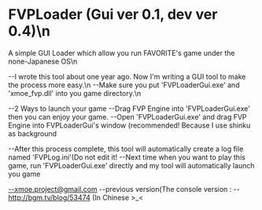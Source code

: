 # FVPLoader (Gui ver 0.1, dev ver 0.4)\n
A simple GUI Loader which allow you run FAVORITE's game under the none-Japanese OS\n

--I wrote this tool about one year ago. Now I'm writing a GUI tool to make the process more easy.\n
--Make sure you put 'FVPLoaderGui.exe' and  'xmoe_fvp.dll' into you game directory.\n

--2 Ways to launch your game
--Drag FVP Engine into 'FVPLoaderGui.exe' then you can enjoy your game.
--Open 'FVPLoaderGui.exe' and drag FVP Engine into FVPLoaderGui's window (recommended! Because I use shinku as background

--After this process complete, this tool will automatically create a log file named 'FVPLog.ini'(Do not edit it!
--Next time when you want to play this game, run 'FVPLoaderGui.exe' directly and my tool will automatically launch you game

--xmoe.project@gmail.com
--previous version(The console version :
--http://bgm.tv/blog/53474   (In Chinese >_<
